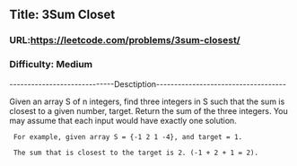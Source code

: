 ## Title: 3Sum Closet

### URL:https://leetcode.com/problems/3sum-closest/
### Difficulty: Medium

-----------------------------Desctiption------------------------------------

Given an array S of n integers, find three integers in S such that the sum is closest to a given number, target. Return the sum of the three integers. You may assume that each input would have exactly one solution.

     For example, given array S = {-1 2 1 -4}, and target = 1.

     The sum that is closest to the target is 2. (-1 + 2 + 1 = 2).
